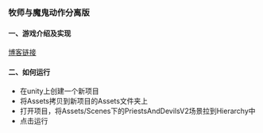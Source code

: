 ### 牧师与魔鬼动作分离版
#### 一、游戏介绍及实现
[博客链接](https://blog.csdn.net/weixin_43867940/article/details/108968708)

#### 二、如何运行
- 在unity上创建一个新项目
- 将Assets拷贝到新项目的Assets文件夹上
- 打开项目，将Assets/Scenes下的PriestsAndDevilsV2场景拉到Hierarchy中
- 点击运行